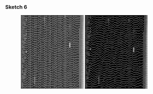 ### Sketch 6
 
<p align="center" margin-top="20px"> 
  <img width=200px src="../../visual%20essays/selected/12.png">
  <img width=200px src="../../visual%20essays/selected/13.png">
</p>